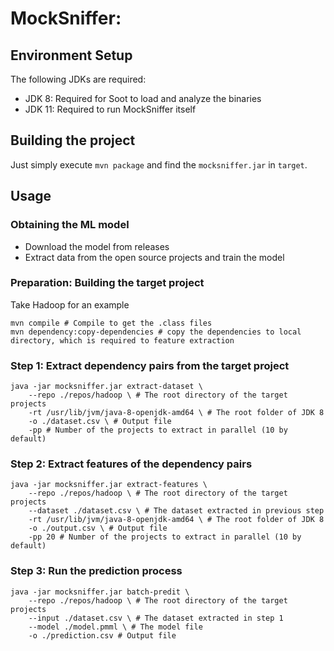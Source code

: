 # MockSniffer: 

## Environment Setup
The following JDKs are required:
- JDK 8: Required for Soot to load and analyze the binaries
- JDK 11: Required to run MockSniffer itself

## Building the project
Just simply execute `mvn package` and find the `mocksniffer.jar` in `target`.


## Usage

### Obtaining the ML model

- Download the model from releases
- Extract data from the open source projects and train the model

### Preparation: Building the target project
Take Hadoop for an example
```shell script
mvn compile # Compile to get the .class files
mvn dependency:copy-dependencies # copy the dependencies to local directory, which is required to feature extraction
```

### Step 1: Extract dependency pairs from the target project
```shell script
java -jar mocksniffer.jar extract-dataset \
    --repo ./repos/hadoop \ # The root directory of the target projects
    -rt /usr/lib/jvm/java-8-openjdk-amd64 \ # The root folder of JDK 8
    -o ./dataset.csv \ # Output file
    -pp # Number of the projects to extract in parallel (10 by default)
```

### Step 2: Extract features of the dependency pairs
```shell script
java -jar mocksniffer.jar extract-features \
    --repo ./repos/hadoop \ # The root directory of the target projects
    --dataset ./dataset.csv \ # The dataset extracted in previous step
    -rt /usr/lib/jvm/java-8-openjdk-amd64 \ # The root folder of JDK 8
    -o ./output.csv \ # Output file
    -pp 20 # Number of the projects to extract in parallel (10 by default)
```

### Step 3: Run the prediction process
```shell script
java -jar mocksniffer.jar batch-predit \
    --repo ./repos/hadoop \ # The root directory of the target projects
    --input ./dataset.csv \ # The dataset extracted in step 1
    --model ./model.pmml \ # The model file
    -o ./prediction.csv # Output file
```
